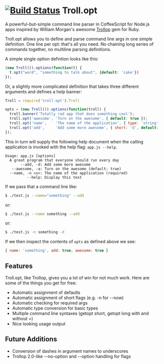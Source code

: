 [![Build Status](https://travis-ci.org/relistan/troll.opt.png)](https://travis-ci.org/relistan/troll.opt)
Troll.opt
=========

A powerful-but-simple command line parser in CoffeeScript for Node.js
apps inspired by William Morgan's awesome
[Trollop](http://trollop.rubyforge.org/) gem for Ruby.

Troll.opt allows you to define and parse command line args in one
simple definition. One line per opt: that's all you need. No chaining
long series of commands together, no multiline parsing definitions.

A simple single option defintion looks like this:

```javascript
(new Troll()).options(function(t) {
  t.opt("word", "something to talk about", {default: 'cake'})
});
```

Or, a slightly more complicated definition that takes
three different arguments and defines a help banner:

```javascript
Troll = require('troll-opt').Troll

opts = (new Troll()).options(function(troll) {
  troll.banner('Totally rad app that does something cool');
  troll.opt('awesome', 'Turn on the awesome', { default: true });
  troll.opt('name',    'The name of the application', { type: 'string', required: true });
  troll.opt('add',     'Add some more awesome', { short: 'd', default: true });
});
```

This in turn will supply the following help document when the calling
application is invoked with the help flag: `app.js --help`.

```
Usage: app.js [options]
  A great program that everyone should run every day
       --add, -d: Add some more awesome
   --awesome, -a: Turn on the awesome (default: true)
  --name, -n <s>: The name of the application (required)
          --help: Display this text
```

If we pass that a command line like:

```bash
$ ./test.js --name="something" --add
```

or:

```bash
$ ./test.js --name something --add
```

or:

```bash
$ ./test.js -n something -d
```

If we then inspect the contents of `opts` as defined above we see:

```javascript
{ name: 'something', add: true, awesome: true }
```

Features
--------

Troll.opt, like Trollop, gives you a lot of win for not much work.  Here 
are some of the things you get for free:

 * Automatic assignment of defaults
 * Automatic assignment of short flags (e.g. -n for --now)
 * Automatic checking for required args
 * Automatic type conversion for basic types
 * Multiple command line syntaxes (getopt short, getopt long with and without =)
 * Nice looking usage output

Future Additions
---------------

 * Conversion of dashes in argument names to underscores
 * Trollop 2.0-like --no-option and --option handling for flags

